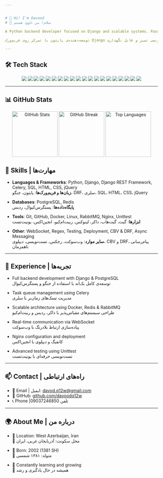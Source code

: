 ```yaml
---


# 👋 Hi! I'm Davood  
# 👋 سلام! من داوود هستم

A Python backend developer focused on Django and scalable systems. Passionate about learning, solving complex problems, and writing clean, maintainable code.

توسعه‌دهنده‌ی پایتون با تمرکز روی فریم‌ورک Django و سیستم‌های مقیاس‌پذیر. علاقه‌مند به یادگیری، حل مسائل پیچیده، و کدنویسی تمیز و قابل نگهداری.

---
```


## 🛠 Tech Stack

<p align="center">
  <img src="https://img.shields.io/badge/Python-3776AB?style=for-the-badge&logo=python&logoColor=white"/>
  <img src="https://img.shields.io/badge/Django-092E20?style=for-the-badge&logo=django&logoColor=white"/>
  <img src="https://img.shields.io/badge/DRF-black?style=for-the-badge&logo=django&logoColor=white"/>
  <img src="https://img.shields.io/badge/Celery-37814A?style=for-the-badge&logo=celery&logoColor=white"/>
  <img src="https://img.shields.io/badge/PostgreSQL-336791?style=for-the-badge&logo=postgresql&logoColor=white"/>
  <img src="https://img.shields.io/badge/Redis-DC382D?style=for-the-badge&logo=redis&logoColor=white"/>
  <img src="https://img.shields.io/badge/Docker-2496ED?style=for-the-badge&logo=docker&logoColor=white"/>
  <img src="https://img.shields.io/badge/Nginx-009639?style=for-the-badge&logo=nginx&logoColor=white"/>
  <img src="https://img.shields.io/badge/RabbitMQ-FF6600?style=for-the-badge&logo=rabbitmq&logoColor=white"/>
  <img src="https://img.shields.io/badge/Linux-FCC624?style=for-the-badge&logo=linux&logoColor=black"/>
  <img src="https://img.shields.io/badge/HTML5-E34F26?style=for-the-badge&logo=html5&logoColor=white"/>
  <img src="https://img.shields.io/badge/CSS3-1572B6?style=for-the-badge&logo=css3&logoColor=white"/>
  <img src="https://img.shields.io/badge/jQuery-0769AD?style=for-the-badge&logo=jquery&logoColor=white"/>
  <img src="https://img.shields.io/badge/SQL-4479A1?style=for-the-badge&logo=postgresql&logoColor=white"/>
  <img src="https://img.shields.io/badge/Telebot-FF5E00?style=for-the-badge&logo=telegram&logoColor=white"/>
  <img src="https://img.shields.io/badge/Regex-FF69B4?style=for-the-badge&logo=codio&logoColor=white"/>
  <img src="https://img.shields.io/badge/Unittest-6E40C9?style=for-the-badge&logo=pytest&logoColor=white"/>
  <img src="https://img.shields.io/badge/Git-F05032?style=for-the-badge&logo=git&logoColor=white"/>
  <img src="https://img.shields.io/badge/GitHub-181717?style=for-the-badge&logo=github&logoColor=white"/>
  <img src="https://img.shields.io/badge/WebSocket-00BFFF?style=for-the-badge&logo=websockets&logoColor=white"/>

</p>

---

## 📊 GitHub Stats

<p align="center">
  <img src="https://github-readme-stats.vercel.app/api?username=davoodq12w&show_icons=true&theme=radical" alt="GitHub Stats" height="150"/>
  <img src="https://github-readme-streak-stats.herokuapp.com/?user=davoodq12w&theme=radical" alt="GitHub Streak" height="150"/>
  <img src="https://github-readme-stats.vercel.app/api/top-langs/?username=davoodq12w&layout=compact&theme=radical" alt="Top Languages" height="150"/>
</p>


## 🧰 Skills | مهارت‌ها

- **Languages & Frameworks**: Python, Django, Django REST Framework, Celery, SQL, HTML, CSS, jQuery  
  **زبان‌ها و فریم‌ورک‌ها**: پایتون، جنگو، DRF، سلری، SQL، HTML، CSS، jQuery

- **Databases**: PostgreSQL, Redis  
  **پایگاه‌داده‌ها**: پستگرس‌کیوال، ردیس

- **Tools**: Git, GitHub, Docker, Linux, RabbitMQ, Nginx, Unittest  
  **ابزارها**: گیت، گیت‌هاب، داکر، لینوکس، ربیت‌ام‌کیو، انجین‌اکس، یونیت‌تست

- **Other**: WebSocket, Regex, Testing, Deployment, CBV & DRF, Async Messaging  
  **سایر موارد**: وب‌سوکت، رجکس، تست‌نویسی، دیپلوی، CBV و DRF، پیام‌رسانی ناهمزمان

---

## 🧪 Experience | تجربه‌ها

- Full backend development with Django & PostgreSQL  
  توسعه‌ی کامل بک‌اند با استفاده از جنگو و پستگرس‌کیوال

- Task queue management using Celery  
  مدیریت تسک‌های زمان‌بر با سلری

- Scalable architecture using Docker, Redis & RabbitMQ  
  طراحی سیستم‌های مقیاس‌پذیر با داکر، ردیس و ربیت‌ام‌کیو

- Real-time communication via WebSocket  
  پیاده‌سازی ارتباط بلادرنگ با وب‌سوکت

- Nginx configuration and deployment  
  کانفیگ و دیپلوی با انجین‌اکس

- Advanced testing using Unittest  
  تست‌نویسی حرفه‌ای با یونیت‌تست

---

## 📫 Contact | راه‌های ارتباطی

- 📧 Email | ایمیل: [davod.q12w@gmail.com](mailto:davod.q12w@gmail.com)  
- 🐙 GitHub: [github.com/davoodq12w](https://github.com/davoodq12w)  
- 📞 Phone |تلفن 09037246850

---

## 🌍 About Me | درباره من

- 📍 Location: West Azerbaijan, Iran  
  📍 محل سکونت: آذربایجان غربی، ایران

- 🎂 Born: 2002 (1381 SH)  
  🎂 متولد: ۱۳۸۱ شمسی

- 🎯 Constantly learning and growing  
  🎯 همیشه در حال یادگیری و رشد

